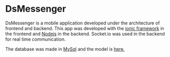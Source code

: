 # DsMessenger

DsMessenger is a mobile application developed under the architecture of frontend and backend. This app was developed with the [ionic framework](https://ionicframework.com/) in the frontend and [Nodejs](https://nodejs.org/en/) in the backend. Socket.io was used in the backend for real time communication. 

The database was made in [MySql](https://www.mysql.com/) and the model is [here.](https://github.com/Ingdanielsolano/Messenger/blob/master/Backend/Model.png)
